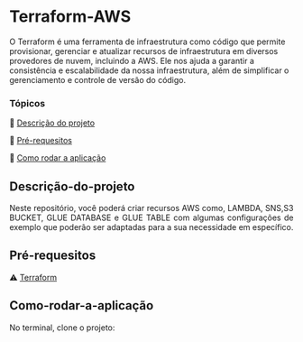 # Terraform-AWS
O Terraform é uma ferramenta de infraestrutura como código que permite provisionar, gerenciar e atualizar recursos de infraestrutura em diversos provedores de nuvem, incluindo a AWS.
Ele nos ajuda a garantir a consistência e escalabilidade da nossa infraestrutura, além de simplificar o gerenciamento e controle de versão do código.

### Tópicos 

:small_blue_diamond: [Descrição do projeto](#descrição-do-projeto)

:small_blue_diamond: [Pré-requesitos](#pré-requesitos)

:small_blue_diamond: [Como rodar a aplicação](#como-rodar-a-aplicação)


## Descrição-do-projeto
<p align="justify">
Neste repositório, você poderá criar recursos AWS como, LAMBDA, SNS,S3 BUCKET, GLUE DATABASE e GLUE TABLE com algumas configurações de exemplo que poderão ser adaptadas para a sua necessidade em específico. 
</p>



## Pré-requesitos

:warning: [Terraform](https://www.terraform.io/downloads.html)

<!-- Configurar suas credenciais da AWS em sua máquina ou em um arquivo de configuração do Terraform. Isso pode ser feito configurando as variáveis de ambiente AWS_ACCESS_KEY_ID e AWS_SECRET_ACCESS_KEY -->

## Como-rodar-a-aplicação
No terminal, clone o projeto: 

```

```

